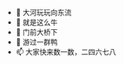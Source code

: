 - 👋 大河玩玩向东流
- 👀 就是这么牛
- 🌱 门前大桥下
- 💞️ 游过一群鸭
- 📫 大家快来数一数，二四六七八

<!---
jokermm8/jokermm8 is a ✨ special ✨ repository because its `README.md` (this file) appears on your GitHub profile.
You can click the Preview link to take a look at your changes.
--->
